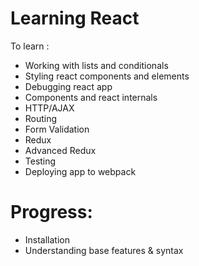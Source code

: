 # Learning React

To learn :

  - Working with lists and conditionals
  - Styling react components and elements
  - Debugging react app
  - Components and react internals
  - HTTP/AJAX
  - Routing
  - Form Validation
  - Redux
  - Advanced Redux
  - Testing
  - Deploying app to webpack

# Progress:

  - Installation
  - Understanding base features & syntax
